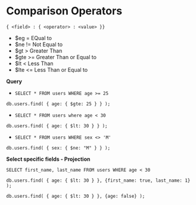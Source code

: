 # Comparison Operators

`{ <field> : { <operator> : <value> }}`

- $eg = EQual to 
- $ne != Not Equal to
- $gt > Greater Than
- $gte >= Greater Than or Equal to
- $lt < Less Than
- $lte <= Less Than or Equal to 

**Query**

- `SELECT * FROM users WHERE age >= 25`
```
db.users.find( { age: { $gte: 25 } } );
```
- `SELECT * FROM users where age < 30`
```
db.users.find( { age: { $lt: 30 } } );
```
- `SELECT * FROM users WHERE sex <> 'M'`
```
db.users.find( { sex: { $ne: "M" } } );
```


**Select specific fields - Projection**

`SELECT first_name, last_name FROM users WHERE age < 30`
```
db.users.find( { age: { $lt: 30 } }, {first_name: true, last_name: 1} );

db.users.find( { age: { $lt: 30 } }, {age: false} );
```
